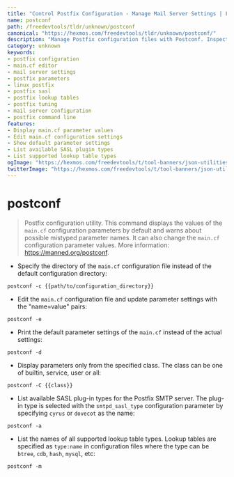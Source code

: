 ```yaml
---
title: "Control Postfix Configuration - Manage Mail Server Settings | Free DevTools"
name: postconf
path: /freedevtools/tldr/unknown/postconf
canonical: "https://hexmos.com/freedevtools/tldr/unknown/postconf/"
description: "Manage Postfix configuration files with Postconf. Inspect, edit, and customize your mail server settings. Free online tool, no registration required."
category: unknown
keywords:
- postfix configuration
- main.cf editor
- mail server settings
- postfix parameters
- linux postfix
- postfix sasl
- postfix lookup tables
- postfix tuning
- mail server configuration
- postfix command line
features:
- Display main.cf parameter values
- Edit main.cf configuration settings
- Show default parameter settings
- List available SASL plugin types
- List supported lookup table types
ogImage: "https://hexmos.com/freedevtools/t/tool-banners/json-utilities-banner.png"
twitterImage: "https://hexmos.com/freedevtools/t/tool-banners/json-utilities-banner.png"
---
```


# postconf

> Postfix configuration utility.
> This command displays the values of the `main.cf` configuration parameters by default and warns about possible mistyped parameter names. It can also change the `main.cf` configuration parameter values.
> More information: <https://manned.org/postconf>.

- Specify the directory of the `main.cf` configuration file instead of the default configuration directory:

`postconf -c {{path/to/configuration_directory}}`

- Edit the `main.cf` configuration file and update parameter settings with the "name=value" pairs:

`postconf -e`

- Print the default parameter settings of the `main.cf` instead of the actual settings:

`postconf -d`

- Display parameters only from the specified class. The class can be one of builtin, service, user or all:

`postconf -C {{class}}`

- List available SASL plug-in types for the Postfix SMTP server. The plug-in type is selected with the `smtpd_sasl_type` configuration parameter by specifying `cyrus` or `dovecot` as the name:

`postconf -a`

- List the names of all supported lookup table types. Lookup tables are specified as `type:name` in configuration files where the type can be `btree`, `cdb`, `hash`, `mysql`, etc:

`postconf -m`

